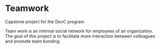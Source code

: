 # Teamwork
Capstone project for the DevC program


Team work is an internal social network for employees of an organization. The goal of this project is to facilitate more interaction between colleagues and promote team bonding

